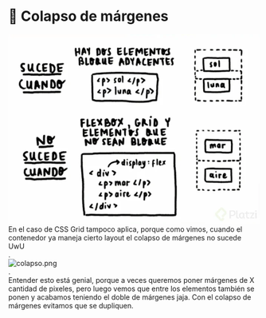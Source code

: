 # 🎯 Colapso de márgenes

![](<.gitbook/assets/image (1).png>)\
En el caso de CSS Grid tampoco aplica, porque como vimos, cuando el contenedor ya maneja cierto layout el colapso de márgenes no sucede UwU\
.\
![colapso.png](https://static.platzi.com/media/user\_upload/colapso-066a50f6-ddaf-425c-bcf3-4fd591a205b5.jpg)\
.\
Entender esto está genial, porque a veces queremos poner márgenes de X cantidad de pixeles, pero luego vemos que entre los elementos también se ponen y acabamos teniendo el doble de márgenes jaja. Con el colapso de márgenes evitamos que se dupliquen.
